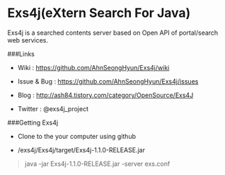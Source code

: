 # Exs4j(eXtern Search For Java)
Exs4j is a searched contents server based on Open API of portal/search web services. 

###Links
- Wiki : https://github.com/AhnSeongHyun/Exs4j/wiki

- Issue & Bug : https://github.com/AhnSeongHyun/Exs4j/issues

- Blog : http://ash84.tistory.com/category/OpenSource/Exs4J 

- Twitter : @exs4j_project 

###Getting Exs4j

- Clone to the your computer using github

- /exs4j/Exs4j/target/Exs4j-1.1.0-RELEASE.jar
 
>java -jar Exs4j-1.1.0-RELEASE.jar -server exs.conf
 
 
 
